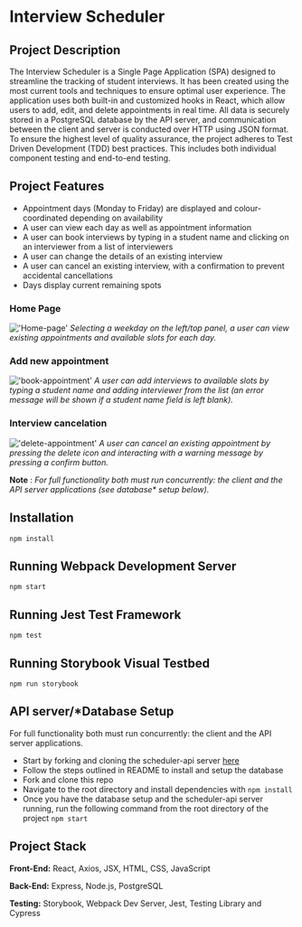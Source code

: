 # Interview Scheduler
## Project Description

The Interview Scheduler is a Single Page Application (SPA) designed to streamline the tracking of student interviews. It has been created using the most current tools and techniques to ensure optimal user experience. The application uses both built-in and customized hooks in React, which allow users to add, edit, and delete appointments in real time. All data is securely stored in a PostgreSQL database by the API server, and communication between the client and server is conducted over HTTP using JSON format. To ensure the highest level of quality assurance, the project adheres to Test Driven Development (TDD) best practices. This includes both individual component testing and end-to-end testing.

## Project Features
- Appointment days (Monday to Friday) are displayed and colour-coordinated depending on availability
- A user can view each day as well as appointment information
- A user can book interviews by typing in a student name and clicking on an interviewer from a list of interviewers
- A user can change the details of an existing interview 
- A user can cancel an existing interview, with a confirmation to prevent accidental cancellations
- Days display current remaining spots


### Home Page
!['Home-page'](https://github.com/ireckless03/Scheduler/blob/b558327abfaa2969c158a59ae47f43d1872fd21f/public/images/home-page.png)
_Selecting a weekday on the left/top panel, a user can view existing appointments and available slots for each day._


### Add new appointment
!['book-appointment'](https://github.com/ireckless03/Scheduler/blob/master/public/images/add-appointment.png)
_A user can add interviews to available slots by typing a student name and adding interviewer from the list (an error message will be shown if a student name field is left blank)._


### Interview cancelation
!['delete-appointment'](https://github.com/ireckless03/Scheduler/blob/master/public/images/delete-appointment.png)
_A user can cancel an existing appointment by pressing the delete icon and interacting with a warning message by pressing a confirm button._


 **Note** : _For full functionality both must run concurrently: the client and the API server applications (see database* setup below)._


## Installation
```
npm install
```

## Running Webpack Development Server
```
npm start
```

## Running Jest Test Framework
```
npm test
```

## Running Storybook Visual Testbed
```
npm run storybook
```

## API server/*Database Setup

For full functionality both must run concurrently: the client and the API server applications.
- Start by forking and cloning the scheduler-api server [here](https://github.com/lighthouse-labs/scheduler-api)
- Follow the steps outlined in README to install and setup the database
- Fork and clone this repo
- Navigate to the root directory and install dependencies with `npm install`
- Once you have the database setup and the scheduler-api server running, run the following command from the root directory of the project `npm start`

## Project Stack

__Front-End:__ React, Axios, JSX, HTML, CSS, JavaScript

__Back-End:__ Express, Node.js, PostgreSQL

__Testing:__ Storybook, Webpack Dev Server, Jest, Testing Library and Cypress


